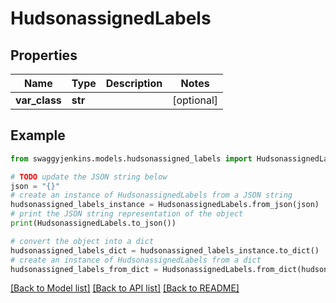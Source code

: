 # HudsonassignedLabels


## Properties

Name | Type | Description | Notes
------------ | ------------- | ------------- | -------------
**var_class** | **str** |  | [optional] 

## Example

```python
from swaggyjenkins.models.hudsonassigned_labels import HudsonassignedLabels

# TODO update the JSON string below
json = "{}"
# create an instance of HudsonassignedLabels from a JSON string
hudsonassigned_labels_instance = HudsonassignedLabels.from_json(json)
# print the JSON string representation of the object
print(HudsonassignedLabels.to_json())

# convert the object into a dict
hudsonassigned_labels_dict = hudsonassigned_labels_instance.to_dict()
# create an instance of HudsonassignedLabels from a dict
hudsonassigned_labels_from_dict = HudsonassignedLabels.from_dict(hudsonassigned_labels_dict)
```
[[Back to Model list]](../README.md#documentation-for-models) [[Back to API list]](../README.md#documentation-for-api-endpoints) [[Back to README]](../README.md)


